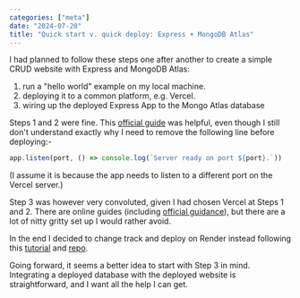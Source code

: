 ```yaml
---
categories: ["meta"]
date: "2024-07-20"
title: "Quick start v. quick deploy: Express + MongoDB Atlas"
---
```


I had planned to follow these steps one after another to create a simple CRUD website with Express and MongoDB Atlas:

1. run a "hello world" example on my local machine.
2. deploying it to a common platform, e.g. Vercel.
3. wiring up the deployed Express App to the Mongo Atlas database

Steps 1 and 2 were fine.  This [official guide](https://vercel.com/guides/using-express-with-vercel) was helpful, even though I still don't understand exactly why I need to remove the following line before deploying:-

```js
app.listen(port, () => console.log(`Server ready on port ${port}.`))
```

(I assume it is because the app needs to listen to a different port on the Vercel server.)

Step 3 was however very convoluted, given I had chosen Vercel at Steps 1 and 2.  There are online guides (including [official guidance](https://www.mongodb.com/docs/atlas/reference/partner-integrations/vercel/)), but there are a lot of nitty gritty set up I would rather avoid.

In the end I decided to change track and deploy on Render instead following this [tutorial](https://www.youtube.com/watch?v=i1wAQCg2iWU) and [repo](https://github.com/john-guerra/nodeExpressMongoES6_promptStorer).

Going forward, it seems a better idea to start with Step 3 in mind.  Integrating a deployed database with the deployed website is straightforward, and I want all the help I can get.